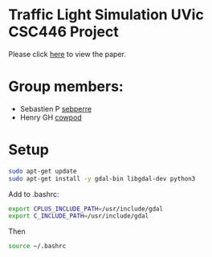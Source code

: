 # Traffic Light Simulation UVic CSC446 Project

Please click [here](https://github.com/sebperre/traffic-light-simulation/blob/main/CSC_446_Project_Report.pdf) to view the paper.

# Group members: 
- Sebastien P [sebperre](https://github.com/sebperre)
- Henry GH [cowpod](https://github.com/cowpod)

# Setup

```bash
sudo apt-get update
sudo apt-get install -y gdal-bin libgdal-dev python3
```

Add to .bashrc:
```bash
export CPLUS_INCLUDE_PATH=/usr/include/gdal
export C_INCLUDE_PATH=/usr/include/gdal
```

Then
```bash
source ~/.bashrc
```
